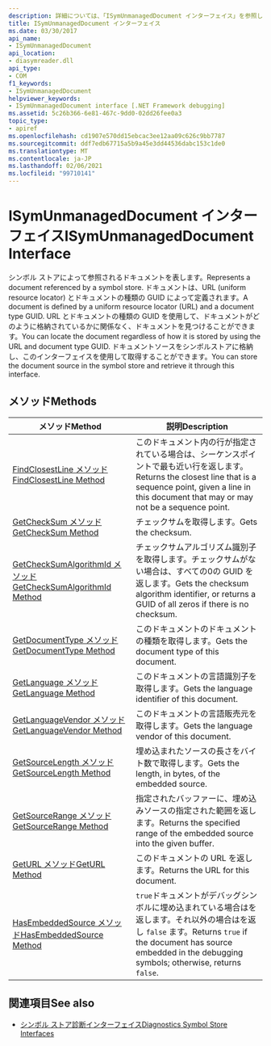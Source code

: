 ```yaml
---
description: 詳細については、「ISymUnmanagedDocument インターフェイス」を参照してください。
title: ISymUnmanagedDocument インターフェイス
ms.date: 03/30/2017
api_name:
- ISymUnmanagedDocument
api_location:
- diasymreader.dll
api_type:
- COM
f1_keywords:
- ISymUnmanagedDocument
helpviewer_keywords:
- ISymUnmanagedDocument interface [.NET Framework debugging]
ms.assetid: 5c26b366-6e81-467c-9dd0-02dd26fee0a3
topic_type:
- apiref
ms.openlocfilehash: cd1907e570dd15ebcac3ee12aa09c626c9bb7787
ms.sourcegitcommit: ddf7edb67715a5b9a45e3dd44536dabc153c1de0
ms.translationtype: MT
ms.contentlocale: ja-JP
ms.lasthandoff: 02/06/2021
ms.locfileid: "99710141"
---
```

# <a name="isymunmanageddocument-interface"></a><span data-ttu-id="312e4-103">ISymUnmanagedDocument インターフェイス</span><span class="sxs-lookup"><span data-stu-id="312e4-103">ISymUnmanagedDocument Interface</span></span>

<span data-ttu-id="312e4-104">シンボル ストアによって参照されるドキュメントを表します。</span><span class="sxs-lookup"><span data-stu-id="312e4-104">Represents a document referenced by a symbol store.</span></span> <span data-ttu-id="312e4-105">ドキュメントは、URL (uniform resource locator) とドキュメントの種類の GUID によって定義されます。</span><span class="sxs-lookup"><span data-stu-id="312e4-105">A document is defined by a uniform resource locator (URL) and a document type GUID.</span></span> <span data-ttu-id="312e4-106">URL とドキュメントの種類の GUID を使用して、ドキュメントがどのように格納されているかに関係なく、ドキュメントを見つけることができます。</span><span class="sxs-lookup"><span data-stu-id="312e4-106">You can locate the document regardless of how it is stored by using the URL and document type GUID.</span></span> <span data-ttu-id="312e4-107">ドキュメントソースをシンボルストアに格納し、このインターフェイスを使用して取得することができます。</span><span class="sxs-lookup"><span data-stu-id="312e4-107">You can store the document source in the symbol store and retrieve it through this interface.</span></span>  
  
## <a name="methods"></a><span data-ttu-id="312e4-108">メソッド</span><span class="sxs-lookup"><span data-stu-id="312e4-108">Methods</span></span>  
  
|<span data-ttu-id="312e4-109">メソッド</span><span class="sxs-lookup"><span data-stu-id="312e4-109">Method</span></span>|<span data-ttu-id="312e4-110">説明</span><span class="sxs-lookup"><span data-stu-id="312e4-110">Description</span></span>|  
|------------|-----------------|  
|[<span data-ttu-id="312e4-111">FindClosestLine メソッド</span><span class="sxs-lookup"><span data-stu-id="312e4-111">FindClosestLine Method</span></span>](isymunmanageddocument-findclosestline-method.md)|<span data-ttu-id="312e4-112">このドキュメント内の行が指定されている場合は、シーケンスポイントで最も近い行を返します。</span><span class="sxs-lookup"><span data-stu-id="312e4-112">Returns the closest line that is a sequence point, given a line in this document that may or may not be a sequence point.</span></span>|  
|[<span data-ttu-id="312e4-113">GetCheckSum メソッド</span><span class="sxs-lookup"><span data-stu-id="312e4-113">GetCheckSum Method</span></span>](isymunmanageddocument-getchecksum-method.md)|<span data-ttu-id="312e4-114">チェックサムを取得します。</span><span class="sxs-lookup"><span data-stu-id="312e4-114">Gets the checksum.</span></span>|  
|[<span data-ttu-id="312e4-115">GetCheckSumAlgorithmId メソッド</span><span class="sxs-lookup"><span data-stu-id="312e4-115">GetCheckSumAlgorithmId Method</span></span>](isymunmanageddocument-getchecksumalgorithmid-method.md)|<span data-ttu-id="312e4-116">チェックサムアルゴリズム識別子を取得します。チェックサムがない場合は、すべての0の GUID を返します。</span><span class="sxs-lookup"><span data-stu-id="312e4-116">Gets the checksum algorithm identifier, or returns a GUID of all zeros if there is no checksum.</span></span>|  
|[<span data-ttu-id="312e4-117">GetDocumentType メソッド</span><span class="sxs-lookup"><span data-stu-id="312e4-117">GetDocumentType Method</span></span>](isymunmanageddocument-getdocumenttype-method.md)|<span data-ttu-id="312e4-118">このドキュメントのドキュメントの種類を取得します。</span><span class="sxs-lookup"><span data-stu-id="312e4-118">Gets the document type of this document.</span></span>|  
|[<span data-ttu-id="312e4-119">GetLanguage メソッド</span><span class="sxs-lookup"><span data-stu-id="312e4-119">GetLanguage Method</span></span>](isymunmanageddocument-getlanguage-method.md)|<span data-ttu-id="312e4-120">このドキュメントの言語識別子を取得します。</span><span class="sxs-lookup"><span data-stu-id="312e4-120">Gets the language identifier of this document.</span></span>|  
|[<span data-ttu-id="312e4-121">GetLanguageVendor メソッド</span><span class="sxs-lookup"><span data-stu-id="312e4-121">GetLanguageVendor Method</span></span>](isymunmanageddocument-getlanguagevendor-method.md)|<span data-ttu-id="312e4-122">このドキュメントの言語販売元を取得します。</span><span class="sxs-lookup"><span data-stu-id="312e4-122">Gets the language vendor of this document.</span></span>|  
|[<span data-ttu-id="312e4-123">GetSourceLength メソッド</span><span class="sxs-lookup"><span data-stu-id="312e4-123">GetSourceLength Method</span></span>](isymunmanageddocument-getsourcelength-method.md)|<span data-ttu-id="312e4-124">埋め込まれたソースの長さをバイト数で取得します。</span><span class="sxs-lookup"><span data-stu-id="312e4-124">Gets the length, in bytes, of the embedded source.</span></span>|  
|[<span data-ttu-id="312e4-125">GetSourceRange メソッド</span><span class="sxs-lookup"><span data-stu-id="312e4-125">GetSourceRange Method</span></span>](isymunmanageddocument-getsourcerange-method.md)|<span data-ttu-id="312e4-126">指定されたバッファーに、埋め込みソースの指定された範囲を返します。</span><span class="sxs-lookup"><span data-stu-id="312e4-126">Returns the specified range of the embedded source into the given buffer.</span></span>|  
|[<span data-ttu-id="312e4-127">GetURL メソッド</span><span class="sxs-lookup"><span data-stu-id="312e4-127">GetURL Method</span></span>](isymunmanageddocument-geturl-method.md)|<span data-ttu-id="312e4-128">このドキュメントの URL を返します。</span><span class="sxs-lookup"><span data-stu-id="312e4-128">Returns the URL for this document.</span></span>|  
|[<span data-ttu-id="312e4-129">HasEmbeddedSource メソッド</span><span class="sxs-lookup"><span data-stu-id="312e4-129">HasEmbeddedSource Method</span></span>](isymunmanageddocument-hasembeddedsource-method.md)|<span data-ttu-id="312e4-130">`true`ドキュメントがデバッグシンボルに埋め込まれている場合はを返します。それ以外の場合はを返し `false` ます。</span><span class="sxs-lookup"><span data-stu-id="312e4-130">Returns `true` if the document has source embedded in the debugging symbols; otherwise, returns `false`.</span></span>|  
  
## <a name="see-also"></a><span data-ttu-id="312e4-131">関連項目</span><span class="sxs-lookup"><span data-stu-id="312e4-131">See also</span></span>

- [<span data-ttu-id="312e4-132">シンボル ストア診断インターフェイス</span><span class="sxs-lookup"><span data-stu-id="312e4-132">Diagnostics Symbol Store Interfaces</span></span>](diagnostics-symbol-store-interfaces.md)

